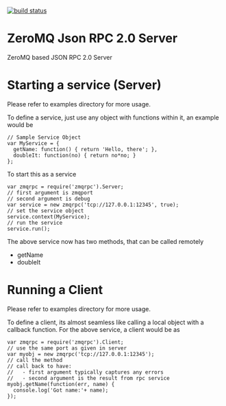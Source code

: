 [![build status](https://secure.travis-ci.org/openmason/zmqrpc.png)](http://travis-ci.org/openmason/zmqrpc)
# ZeroMQ Json RPC 2.0 Server
ZeroMQ based JSON RPC 2.0 Server

# Starting a service (Server)
Please refer to examples directory for more usage.

To define a service, just use any object with functions within it, an example would be

    // Sample Service Object
    var MyService = {
      getName: function() { return 'Hello, there'; },
      doubleIt: function(no) { return no*no; }
    };

To start this as a service

    var zmqrpc = require('zmqrpc').Server;
    // first argument is zmqport
    // second argument is debug
    var service = new zmqrpc('tcp://127.0.0.1:12345', true);
    // set the service object
    service.context(MyService);
    // run the service
    service.run();

The above service now has two methods, that can be called remotely
  * getName
  * doubleIt

# Running a Client
Please refer to examples directory for more usage.

To define a client, its almost seamless like calling a local object with a callback function. 
For the above service, a client would be as

    var zmqrpc = require('zmqrpc').Client;
    // use the same port as given in server
    var myobj = new zmqrpc('tcp://127.0.0.1:12345');
    // call the method
    // call back to have:
    //   - first argument typically captures any errors
    //   - second argument is the result from rpc service
    myobj.getName(function(err, name) { 
      console.log('Got name:'+ name);
    });
    
